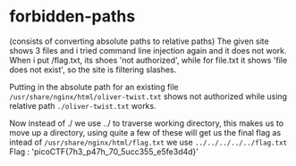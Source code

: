 # forbidden-paths
(consists of converting absolute paths to relative paths)
The given site shows 3 files and i tried command line injection again and it does not work. When i put /flag.txt, its shoes 'not authorized', while for file.txt it shows 'file does not exist', so the site is filtering slashes.

Putting in the absolute path for an existing file `/usr/share/nginx/html/oliver-twist.txt` shows not authorized while using relative path `./oliver-twist.txt` works.

Now instead of ./ we use ../ to traverse working directory, this makes us to move up a directory, using quite a few of these will get us the final flag as intead of `/usr/share/nginx/html/flag.txt` we use `../../../../../flag.txt`
Flag : 'picoCTF{7h3_p47h_70_5ucc355_e5fe3d4d}'
